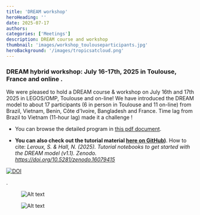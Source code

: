 ```yaml
---
title: 'DREAM workshop'
heroHeading: ''
date: 2025-07-17
authors:
categories: ['Meetings']
description: DREAM course and workshop
thumbnail: 'images/workshop_toulouseparticipants.jpg'
heroBackground: '/images/tropicsatcloud.png'
---
```




### DREAM hybrid workshop: July 16-17th, 2025 in Toulouse, France and  online .

We were pleased to hold a DREAM course & workshop on July 16th and 17th 2025 in LEGOS/OMP, Toulouse and on-line!
We have introduced the DREAM model to about 17 participants (6 in person in Toulouse and  11 on-line) from Brazil, Vietnam, Benin, Côte d'Ivoire, Bangladesh and France. Time lag from Brazil to Vietnam (11-hour lag) made it a challenge ! 

* You can browse the detailed program in [this pdf document](/images/2025-DREAMworkshop-prog-v1.pdf).

* **You can also check out the tutorial material  [here on GitHub](https://github.com/dream-gcm/workshop-notebooks-2025/blob/main/README.md))**.
How to cite: _Leroux, S. & Hall, N. (2025). Tutorial notebooks to get started with the DREAM model (v1.1). Zenodo. https://doi.org/10.5281/zenodo.16079415_ 

[![DOI](https://zenodo.org/badge/1015640526.svg)](https://doi.org/10.5281/zenodo.16079162)

.
<figure>
  <img src="/images/workshop_onlineparticipants.png" alt="Alt text" style="max-width: 700px !important; height: auto !important;" />
</figure>
<figure>
  <img src="/images/workshop_toulouseparticipants.jpg" alt="Alt text" style="max-width: 800px !important; height: auto !important;" />
</figure>


